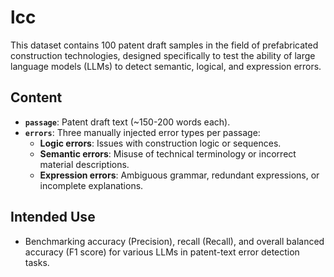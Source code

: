 # lcc
This dataset contains 100 patent draft samples in the field of prefabricated construction technologies, designed specifically to test the ability of large language models (LLMs) to detect semantic, logical, and expression errors.

## Content

- **`passage`**: Patent draft text (~150-200 words each).
- **`errors`**: Three manually injected error types per passage:
  - **Logic errors**: Issues with construction logic or sequences.
  - **Semantic errors**: Misuse of technical terminology or incorrect material descriptions.
  - **Expression errors**: Ambiguous grammar, redundant expressions, or incomplete explanations.

## Intended Use

- Benchmarking accuracy (Precision), recall (Recall), and overall balanced accuracy (F1 score) for various LLMs in patent-text error detection tasks.
